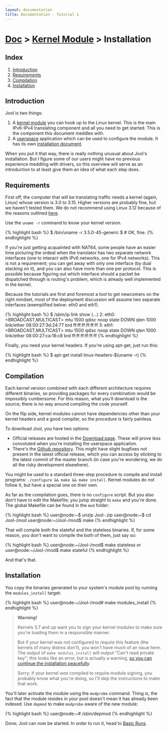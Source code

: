 ```yaml
---
layout: documentation
title: Documentation - Tutorial 1
---
```


# [Doc](doc-index.html) > [Kernel Module](TODO) > Installation

## Index

1. [Introduction](#introduction)
2. [Requirements](#requirements)
3. [Compilation](#compilation)
4. [Installation](#installation)

## Introduction

Jool is two things:

1. A <a href="https://en.wikipedia.org/wiki/Loadable_kernel_module" target="_blank">kernel module</a> you can hook up to the Linux kernel. This is the main IPv6-IPv4 translating component and all you need to get started. This is the component this document meddles with.
2. A <a href="https://en.wikipedia.org/wiki/User_space" target="_blank">userspace</a> application which can be used to configure the module. It has its own [installation document](usr-install.html).

When you put it that way, there is really nothing unusual about Jool's installation. But I figure some of our users might have no previous experience meddling with drivers, so this overview will serve as an introduction to at least give them an idea of what each step does.

## Requirements

First off, the computer that will be translating traffic needs a kernel (again, Linux) whose version is 3.0 to 3.15. Higher versions are probably fine, but we haven't tested them. We do not recommend using Linux 3.12 because of the reasons outlined <a href="https://github.com/NICMx/NAT64/issues/90" target="_blank">here</a>.

Use the `uname -r` command to know your kernel version.

{% highlight bash %}
$ /bin/uname -r
3.5.0-45-generic
$ # OK, fine.
{% endhighlight %}

If you're just getting acquainted with NAT64, some people have an easier time picturing the ordeal when the translator has two separate network interfaces (one to interact with IPv6 networks, one for IPv4 networks). This is not a requirement; you can get away with only one interface (by dual stacking on it), and you can also have more than one per protocol. This is possible because figuring out which interface should a packet be dispatched through is routing's problem, which is already well implemented in the kernel.

Because the tutorials are first and foremost a tool to get newcomers on the right mindset, most of the deployment discussion will assume two separate interfaces (exemplified below: eth0 and eth1).

{% highlight bash %}
$ /sbin/ip link show
(...)
2: eth0: <BROADCAST,MULTICAST> mtu 1500 qdisc noop state DOWN qlen 1000
    link/ether 08:00:27:3d:24:77 brd ff:ff:ff:ff:ff:ff
3: eth1: <BROADCAST,MULTICAST> mtu 1500 qdisc noop state DOWN qlen 1000
    link/ether 08:00:27:ca:18:c8 brd ff:ff:ff:ff:ff:ff
{% endhighlight %}

Finally, you need your kernel headers. If you're using apt-get, just run this:

{% highlight bash %}
$ apt-get install linux-headers-$(uname -r)
{% endhighlight %}

## Compilation

Each kernel version combined with each different architecture requires different binaries, so providing packages for every combination would be impossibly cumbersome. For this reason, what you'll download is the source; there is no way around compiling the code yourself.

On the flip side, kernel modules cannot have dependencies other than your kernel headers and a good compiler, so the procedure is fairly painless.

To download Jool, you have two options:

* Official releases are hosted in the [Download page](download.html). These will prove less convoluted when you're installing the userspace application.
* There's the <a href="https://github.com/NICMx/NAT64" target="_blank">Github repository</a>. This might have slight bugfixes not present in the latest official release, which you can access by sticking to the latest commit of the master branch (in case you're wondering, we do all the risky development elsewhere).

You might be used to a standard three-step procedure to compile and install programs: `./configure && make && make install`. Kernel modules do not follow it, but have a special one on their own.

As far as the compilation goes, there is no `configure` script. But you also don't have to edit the Makefile; you jump straight to `make` and you're done. The global Makefile can be found in the `mod` folder:

{% highlight bash %}
user@node:~$ unzip Jool-<version>.zip
user@node:~$ cd Jool-<version>/mod
user@node:~/Jool-<version>/mod$ make
{% endhighlight %}

That will compile both the stateful and the stateless binaries. If, for some reason, you don't want to compile the both of them, just say so:

{% highlight bash %}
user@node:~/Jool-<version>/mod$ make stateless
or
user@node:~/Jool-<version>/mod$ make stateful
{% endhighlight %}

And that's that.

## Installation

You copy the binaries generated to your system's module pool by running the `modules_install` target:

{% highlight bash %}
user@node:~/Jool-<version>/mod# make modules_install
{% endhighlight %}

> **Warning!**
> 
> Kernels 3.7 and up want you to sign your kernel modules to make sure you're loading them in a responsible manner.
> 
> But if your kernel was not configured to _require_ this feature (the kernels of many distros don't), you won't have much of an issue here. The output of `make modules_install` will output "Can't read private key"; this looks like an error, but is actually a warning, <a href="https://github.com/NICMx/NAT64/issues/94#issuecomment-45248942" target="_blank">so you can continue the installation peacefully</a>.
> 
> Sorry; if your kernel _was_ compiled to require module signing, you probably know what you're doing, so I'll skip the instructions to make that work.

You'll later activate the module using the `modprobe` command. Thing is, the fact that the module resides in your pool doesn't mean it has already been indexed. Use `depmod` to make `modprobe` aware of the new module:

{% highlight bash %}
user@node:~# /sbin/depmod
{% endhighlight %}

Done; Jool can now be started. In order to run it, head to [Basic Runs](mod-runs.html).

